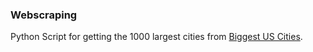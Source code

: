 ### Webscraping 

Python Script for getting the 1000 largest cities from [Biggest US Cities](https://www.biggestuscities.com/).
